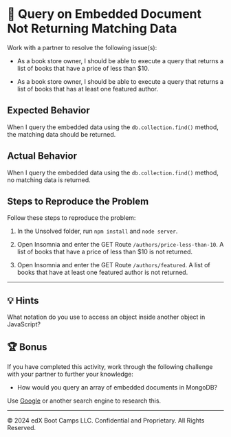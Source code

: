 # 🐛 Query on Embedded Document Not Returning Matching Data

Work with a partner to resolve the following issue(s):

* As a book store owner, I should be able to execute a query that returns a list of books that have a price of less than $10.

* As a book store owner, I should be able to execute a query that returns a list of books that has at least one featured author.

## Expected Behavior

When I query the embedded data using the `db.collection.find()` method, the matching data should be returned.

## Actual Behavior

When I query the embedded data using the `db.collection.find()` method, no matching data is returned.

## Steps to Reproduce the Problem

Follow these steps to reproduce the problem:

1. In the Unsolved folder, run `npm install` and `node server`.

2. Open Insomnia and enter the GET Route `/authors/price-less-than-10`. A list of books that have a price of less than $10 is not returned.

3. Open Insomnia and enter the GET Route `/authors/featured`. A list of books that have at least one featured author is not returned.

---

## 💡 Hints

What notation do you use to access an object inside another object in JavaScript?

## 🏆 Bonus

If you have completed this activity, work through the following challenge with your partner to further your knowledge:

* How would you query an array of embedded documents in MongoDB?

Use [Google](https://www.google.com) or another search engine to research this.

---
© 2024 edX Boot Camps LLC. Confidential and Proprietary. All Rights Reserved.
